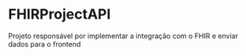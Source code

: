# FHIRProjectAPI
Projeto responsável por implementar a integração com o FHIR e enviar dados para o frontend 
